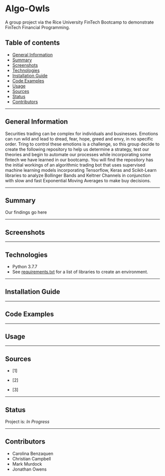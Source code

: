 # **Algo-Owls**
A group project via the Rice University FinTech Bootcamp to demonstrate FinTech Financial Programming.

## Table of contents
* [General Information](#general-information)
* [Summary](#summary)
* [Screenshots](#screenshots)
* [Technologies](#technologies)
* [Installation Guide](#installation-guide)
* [Code Examples](#code-examples)
* [Usage](#usage)
* [Sources](#sources)
* [Status](#status)
* [Contributors](#contributors)

---

## General Information

Securities trading can be complex for individuals and businesses.  Emotions can run wild and lead to dread, fear, hope, greed and envy, in no specific order.  Tring to control these emotions is a challenge, so this group decide to create the following repository to help us determine a strategy, test our theories and begin to automate our processes while incorporating some fintech we have learned in our bootcamp.  You will find the repository has the initial workings of an algorithmic trading bot that uses supervised machine learning models incorporating Tensorflow, Keras and Scikit-Learn libraries to analyze Bollinger Bands and Keltner Channels in conjunction with slow and fast Exponential Moving Averages to make buy decisions.

---

## Summary

Our findings go here

---

## Screenshots



---

## Technologies

* Python 3.7.7
* See [requirements.txt](./Resources/requirements.txt) for a list of libraries to create an environment.

---

## Installation Guide



---

## Code Examples



---

## Usage



---

## Sources

- [1] 

- [2] 

- [3] 

---

## Status

Project is: _In Progress_

---

## Contributors

* Carolina Benzaquen
* Christian Campbell
* Mark Murdock
* Jonathan Owens
